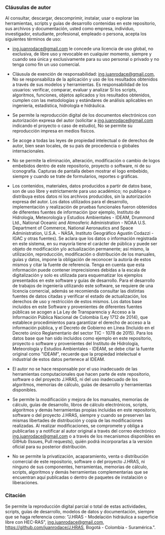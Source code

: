 ### Cláusulas de autor
Al consultar, descargar, descomprimir, instalar, usar o explorar las herramientas, scripts y guías de desarrollo contenidas en este repositorio, sus archivos y documentación, usted como empresa, individuo, investigador, estudiante, profesional, empleado o persona, acepta los siguientes términos de uso:

- [ing.juanrodace@gmail.com](mailto:ing.juanrodace@gmail.com) le concede una licencia de uso global, no exclusiva, de libre uso y revocable en cualquier momento, siempre y cuando sea única y exclusivamente para su uso personal o privado y no tenga como fin un uso comercial.

- Cláusula de exención de responsabilidad: [ing.juanrodace@gmail.com](mailto:ing.juanrodace@gmail.com), No se responsabiliza de la aplicación y uso de los resultados obtenidos a través de sus modelos y herramientas. Es responsabilidad de los usuarios: verificar, comparar, evaluar y analizar Sí los scripts, algoritmos, funciones, objetos aplicados y los resultados obtenidos, cumplen con las metodologías y estándares de análisis aplicables en ingeniería, estadística, hidrología e hidráulica.

- Se permite la reproducción digital de los documentos electrónicos con autorización expresa del autor (solicitar a [ing.juanrodace@gmail.com](mailto:ing.juanrodace@gmail.com) indicando el proyecto o caso de estudio), No se permite su reproducción impresa en medios físicos.

- Se acoge a todas las leyes de propiedad intelectual o de derechos de autor, bien sean locales, de su país de procedencia o globales internacionales.

- No se permite la eliminación, alteración, modificación o cambio de logos embebidos dentro de este repositorio, proyecto o software, ni de su iconografía. Capturas de pantalla deben mostrar el logo embebido, siempre y cuando se trate de formularios, reportes o gráficas.

- Los contenidos, materiales, datos producidos a partir de datos base, son de uso libre y estrictamente para uso académico; no publique o distribuya estos datos ni los archivos producidos, sin la autorización expresa del autor. Los datos utilizados para el desarrollo, implementación y realización de pruebas funcionales fueron obtenidos de diferentes fuentes de información (por ejemplo, Instituto de Hidrología, Meteorología y Estudios Ambientales - IDEAM, Drummond Ltd., National Oceanic and Atmosferic Administration - NOAA U.S. Department of Commerce, National Aeronautics and Space Administration, U.S.A. - NASA, Instituto Geográfico Agustín Codazzi - IGAC y otras fuentes). Se aclara que los datos o información registrada en este sistema, en su mayoría tiene el carácter de pública y puede ser objeto de modificación y/o actualización permanente; así mismo, la utilización, reproducción, modificación o distribución de los manuales, guías y datos, impone la obligación de reconocer la autoría de estos mismos y citar la fuente de referencia. Tenga en cuenta que esta información puede contener imprecisiones debidas a la escala de digitalización y solo es utilizada para esquematizar los ejemplos presentados en este software y guías de desarrollo. Para el desarrollo de trabajos de ingeniería utilizando este software, se requiere de una licencia comercial, además se recomienda consultar las distintas fuentes de datos citadas y verificar el estado de actualización, los derechos de uso y restricción de estos mismos. Los datos base incluidos en este Software y provenientes de diferentes fuentes públicas se acogen a La Ley de Transparencia y Acceso a la Información Pública Nacional de Colombia (Ley 1712 de 2014), que establece procedimientos para garantizar el derecho de acceso a la información pública, y el Decreto de Gobierno en Línea (Incluido en el Decreto único Reglamentario del sector TIC - 1078 de 2015). Para los datos base que han sido incluidos como ejemplo en este repositorio, proyecto o software y provenientes del Instituto de Hidrología, Meteorología y Estudios Ambientales - IDEAM, se debe citar la fuente original como "IDEAM", recuerde que la propiedad intelectual e industrial de estos datos pertenece al IDEAM.

- El autor no se hace responsable por el uso inadecuado de las herramientas computacionales que hacen parte de este repositorio, software o del proyecto J.HRAS, ni del uso inadecuado de los algoritmos, memorias de cálculo, guías de desarrollo y herramientas disponibles.

- Se permite la modificación y mejora de los manuales, memorias de cálculo, guías de desarrollo, libros de cálculo electrónicos, scripts, algoritmos y demás herramientas propias incluidas en este repositorio, software o del proyecto J.HRAS, siempre y cuando se preserven las mismas libertades de distribución y copia de las modificaciones realizadas. Al realizar modificaciones, se compromete y obliga a publicarlas y a notificar al autor original a través del correo electrónico [ing.juanrodace@gmail.com](mailto:ing.juanrodace@gmail.com) o a través de los mecanismos disponibles en GitHub (Issues, Pull requests), quién podrá incorporarlas a la versión oficial para su posterior distribución.

- No se permite la privatización, acaparamiento, venta o distribución comercial de este repositorio, software o del proyecto J.HRAS, ni ninguno de sus componentes, herramientas, memorias de cálculo, scripts, algoritmos y demás herramientas complementarias que se encuentran aquí publicadas o dentro de paquetes de instalación o liberaciones.

### Citación
Se permite la reproducción digital parcial o total de estas actividades, scripts, guías de desarrollo, modelos de datos y documentación, siempre que se haga referencia como: "J.HRAS - Modelación hidráulica a superficie libre con HEC-RAS", [ing.juanrodace@gmail.com](mailto:ing.juanrodace@gmail.com), https://github.com/juanrodace/J.HRAS, Bogotá - Colombia - Suramérica.".